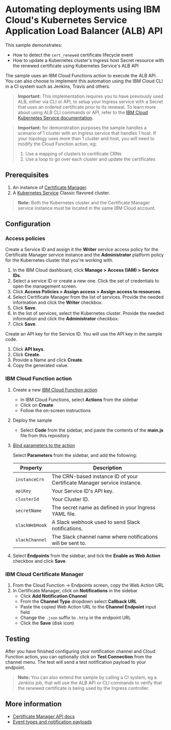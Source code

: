 # Automating deployments using IBM Cloud's Kubernetes Service Application Load Balancer (ALB) API
This sample demonstrates:

- How to detect the `cert_renewed` certificate lifecycle event
- How to update a Kubernetes cluster's Ingress host Secret resource with the renewed certificate using Kubernetes Service's ALB API

The sample uses an IBM Cloud Functions action to execute the ALB API. You can also choose to implement this automation using the IBM Cloud CLI in a CI system such as Jenkins, Travis and others.

> **Important:** This implementation requires you to have previously used ALB, either via CLI or API, to setup your Ingress service with a Secret that uses an ordered certificate prior to its renewal. To learn more about using ALB CLI commands or API, refer to the [IBM Cloud Kubernetes Service documentation](https://cloud.ibm.com/docs/containers?topic=containers-ingress-about).

> **Important:** for demonstration purposes the sample handles a scenario of 1 cluster with an Ingress service that handles 1 host. If your topology uses more than 1 cluster and host, you will need to modify the Cloud Function action, eg:
>
> 1. Use a mapping of clusters to certificate CRNs
> 2. Use a loop to go over each cluster and update the certificates

## Prerequisites
1. An instance of [Certificate Manager](https://cloud.ibm.com/docs/services/certificate-manager).
2. A [Kubernetes Service](https://cloud.ibm.com/docs/containers?topic=containers-getting-started) Classic flavored cluster.

> **Note:** Both the Kubernetes cluster and the Certificate Manager service instance must be located in the same IBM Cloud account.

## Configuration
### Access policies
Create a Service ID and assign it the **Writer** service access policy for the Certificate Manager service instance and the **Administrator** platform policy for the Kubernetes cluster that you're working with.

1. In the IBM Cloud dashboard, click **Manage > Access (IAM) > Service IDs**.
2. Select a service ID or create a new one. Click the set of credentials to open the management screen.
3. Click **Access Policies > Assign access > Assign access to resources**.
4. Select Certificate Manager from the list of services. Provide the needed information and click the **Writer** checkbox.
5. Click **Save**.
6. In the list of services, select the Kubernetes cluster. Provide the needed information and click the **Administrator** checkbox.
7. Click **Save**.

Create an API key for the Service ID. You will use the API key in the sample code.

1. Click **API keys**.
2. Click **Create**.
3. Provide a Name and click **Create**.
4. Copy the generated value.

### IBM Cloud Function action
1. Create a new [IBM Cloud Function action](https://cloud.ibm.com/docs/openwhisk/index.html#openwhisk_start_hello_world)
   
   * In IBM Cloud Functions, select **Actions** from the sidebar
   * Click on **Create**
   * Follow the on-screen instructions
   
2. Deploy the sample
   
   * Select **Code** from the sidebar, and paste the contents of the **main.js** file from this repository

3. [Bind parameters to the action](https://cloud.ibm.com/docs/openwhisk/parameters.html#default-params-action) 

   Select **Parameters** from the sidebar, and add the following:
   
   | Property | Description |
   |----------|-------------|
   | `instanceCrn` | The CRN-based instance ID of your Certificate Manager service instance. |
   | `apiKey` | Your Service ID's API key. |
   | `clusterId` | Your Cluster ID. |
   | `secretName` | The secret name as defined in your Ingress YAML file. |
   | `slackWebHook` | A Slack webhook used to send Slack notifications. |
   | `slackChannel` | The Slack channel name where notifications will be sent to. |
  
3. Select **Endpoints** from the sidebar, and tick the **Enable as Web Action** checkbox and click **Save**.
 
 ### IBM Cloud Certificate Manager
1. From the Cloud Function -> Endpoints screen, copy the Web Action URL
2. In Certificate Manager, click on **Notifications** in the sidebar
   * Click **Add Notification Channel**
   * From the **Channel Type** dropdown select **Callback URL**
   * Paste the copied Web Action URL to the **Channel Endpoint** input field
   * Change the `.json` suffix to `.http` in the endpoint URL
   * Click the **Save** (disk icon)

## Testing
After you have finished configuring your notification channel and Cloud Function action, you can optionally click on **Test Connection** from the channel menu. The test will send a test notification payload to your endpoint. 

> **Note:** You can also extend the sample by calling a CI system, eg a Jenkins job, that will use the ALB API or CLI commands to verify that the renewed certificate is being used by the Ingress controller.

## More information
- [Certificate Manager API docs](https://cloud.ibm.com/apidocs/certificate-manager)
- [Event types and notification payloads](https://cloud.ibm.com/docs/services/certificate-manager?topic=certificate-manager-event-types-payload-versions)
